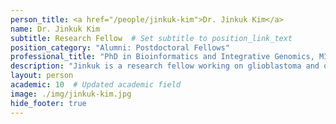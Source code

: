 ```yaml
---
person_title: <a href="/people/jinkuk-kim">Dr. Jinkuk Kim</a>
name: Dr. Jinkuk Kim
subtitle: Research Fellow  # Set subtitle to position_link_text
position_category: "Alumni: Postdoctoral Fellows"
professional_title: "PhD in Bioinformatics and Integrative Genomics, MIT, Postdoctoral Fellow (2017-2020), Assistant Professor, Korea Advanced Institute of Science and Technology"
description: "Jinkuk is a research fellow working on glioblastoma and other brain related diseases.Jinkuk received his PhD in Bioinformatics and Integrative Genomics from MIT, where he studied regulatory small RNA genomics with David Bartel. He also studied glioblastoma genomics for five years at Samsung Medical Center in South Korea as part of his military service. More recently he worked on machine learning approaches on genomic data analysis at Deep Genomics in Toronto."
layout: person
academic: 10  # Updated academic field
image: ./img/jinkuk-kim.jpg
hide_footer: true
---
```

